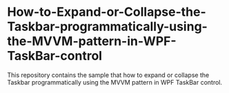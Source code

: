 # How-to-Expand-or-Collapse-the-Taskbar-programmatically-using-the-MVVM-pattern-in-WPF-TaskBar-control
This repository contains the sample that how to expand or collapse the Taskbar programmatically using the MVVM pattern in WPF TaskBar control.
